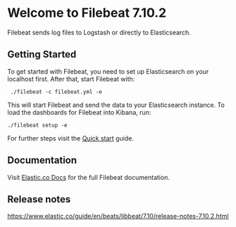# Welcome to Filebeat 7.10.2

Filebeat sends log files to Logstash or directly to Elasticsearch.

## Getting Started

To get started with Filebeat, you need to set up Elasticsearch on
your localhost first. After that, start Filebeat with:

     ./filebeat -c filebeat.yml -e

This will start Filebeat and send the data to your Elasticsearch
instance. To load the dashboards for Filebeat into Kibana, run:

    ./filebeat setup -e

For further steps visit the
[Quick start](https://www.elastic.co/guide/en/beats/filebeat/7.10/filebeat-installation-configuration.html) guide.

## Documentation

Visit [Elastic.co Docs](https://www.elastic.co/guide/en/beats/filebeat/7.10/index.html)
for the full Filebeat documentation.

## Release notes

https://www.elastic.co/guide/en/beats/libbeat/7.10/release-notes-7.10.2.html
